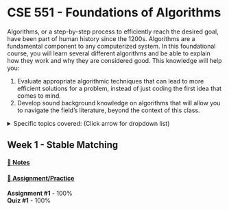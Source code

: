 # CSE 551 - Foundations of Algorithms

Algorithms, or a step-by-step process to efficiently reach the desired goal, have been part of human history since the 1200s. Algorithms are a fundamental component to any computerized system. In this foundational course, you will learn several different algorithms and be able to explain how they work and why they are considered good. This knowledge will help you:
1. Evaluate appropriate algorithmic techniques that can lead to more efficient solutions
for a problem, instead of just coding the first idea that comes to mind.
2. Develop sound background knowledge on algorithms that will allow you to navigate the field’s literature, beyond the context of this class.

<details>
<summary>Specific topics covered: (Click arrow for dropdown list)</summary>

● Greedy Algorithms \
● Stable Matching \
● Divide-and-Conquer \
● Dynamic Programming \
● Amortized Analysis \
● Network Flows \
● NP-completeness \
● Introduction to Randomized and Approximation Algorithms
</details>


## Week 1 - Stable Matching
#### [📓 Notes](week1-notes.md)
#### [🧮 Assignment/Practice](assignment1.md)
**Assignment #1** - 100% \
**Quiz #1** - 100%
